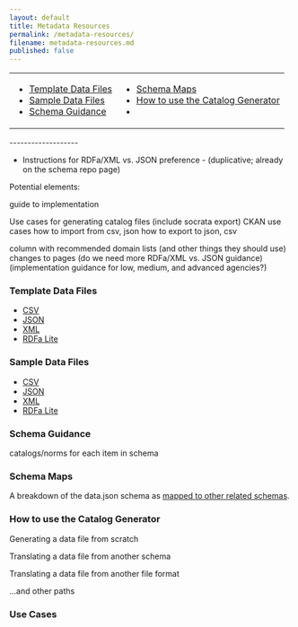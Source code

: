 ```yaml
---
layout: default
title: Metadata Resources
permalink: /metadata-resources/
filename: metadata-resources.md
published: false
---
```


<table width="60%">
<b><tr><td><ul>
<li><a href="#template">Template Data Files</a></li>
<li><a href="#sample">Sample Data Files</a></li>
<li><a href="#guidance">Schema Guidance</a></li>
</ul></td>
<td><ul>
<li><a href="#maps">Schema Maps</a></li>
<li><a href="#generator">How to use the Catalog Generator</a></li>
<li><a href=""></a></li>
</ul></td></tr></b>
</table>
-------------------

* Instructions for RDFa/XML vs. JSON preference - (duplicative; already on the schema repo page)

Potential elements:

guide to implementation

Use cases for generating catalog files (include socrata export)
CKAN use cases
how to import from csv, json
how to export to json, csv

column with recommended domain lists (and other things they should use)
changes to pages 
(do we need more RDFa/XML vs. JSON guidance)
(implementation guidance for low, medium, and advanced agencies?)



### Template Data Files<a id="template" />
* [CSV]()
* [JSON]()
* [XML]()
* [RDFa Lite]()


### Sample Data Files<a id="sample" />
* [CSV]()
* [JSON]()
* [XML]()
* [RDFa Lite]()

### Schema Guidance<a id="guidance" />

catalogs/norms for each item in schema

### Schema Maps<a id="maps" />

A breakdown of the data.json schema as [mapped to other related schemas]().  

### How to use the Catalog Generator<a id="generator" />

Generating a data file from scratch

Translating a data file from another schema

Translating a data file from another file format 

 ...and other paths
 
 
 ### Use Cases 
 
 
 
 
 
 
 
 